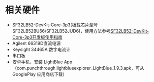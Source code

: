 # 相关硬件
* SF32LB52-DevKit-Core-3p3(板载芯片型号 SF32LB52BU56/SF32LB52JUD6)，使用方法参考[SF32LB52-DevKit-Core-3p3开发板使用指南](http://10.21.10.172:6600/devkits/sf32lb52x/SF32LB52-DevKit-Core-3p3.html)
* Agilent 66319D直流电源
* Keysight 34465A 数字电流计
* 串口板
* 安卓手机，安装 LightBlue App（com.punchthrough.lightblueexplorer_LightBlue_1.9.3.apk，可从 GooglePlay 应用商店下载）